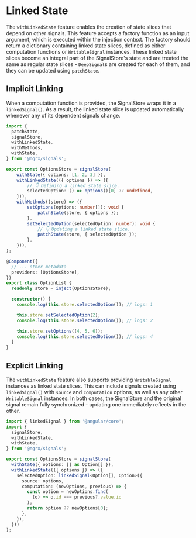 # Linked State

The `withLinkedState` feature enables the creation of state slices that depend on other signals.
This feature accepts a factory function as an input argument, which is executed within the injection context.
The factory should return a dictionary containing linked state slices, defined as either computation functions or `WritableSignal` instances.
These linked state slices become an integral part of the SignalStore's state and are treated the same as regular state slices - `DeepSignal`s are created for each of them, and they can be updated using `patchState`.

## Implicit Linking

When a computation function is provided, the SignalStore wraps it in a `linkedSignal()`.
As a result, the linked state slice is updated automatically whenever any of its dependent signals change.

<ngrx-code-tabs>
<ngrx-code-example header="options-store.ts">

```ts
import {
  patchState,
  signalStore,
  withLinkedState,
  withMethods,
  withState,
} from '@ngrx/signals';

export const OptionsStore = signalStore(
    withState({ options: [1, 2, 3] }),
    withLinkedState(({ options }) => ({
        // 👇 Defining a linked state slice.
        selectedOption: () => options()[0] ?? undefined,
    })),
    withMethods((store) => ({
        setOptions(options: number[]): void {
            patchState(store, { options });
        },
        setSelectedOption(selectedOption: number): void {
            // 👇 Updating a linked state slice.
            patchState(store, { selectedOption });
        },
    })),
);
```

</ngrx-code-example>

<ngrx-code-example header="option-list.ts">

```ts
@Component({
  // ... other metadata
  providers: [OptionsStore],
})
export class OptionList {
  readonly store = inject(OptionsStore);

  constructor() {
    console.log(this.store.selectedOption()); // logs: 1

    this.store.setSelectedOption(2);
    console.log(this.store.selectedOption()); // logs: 2

    this.store.setOptions([4, 5, 6]);
    console.log(this.store.selectedOption()); // logs: 4
  }
}
```

</ngrx-code-example>
</ngrx-code-tabs>

## Explicit Linking

The `withLinkedState` feature also supports providing `WritableSignal` instances as linked state slices.
This can include signals created using `linkedSignal()` with `source` and `computation` options, as well as any other `WritableSignal` instances.
In both cases, the SignalStore and the original signal remain fully synchronized - updating one immediately reflects in the other.

<ngrx-code-example header="options-store.ts">

```ts
import { linkedSignal } from '@angular/core';
import {
  signalStore,
  withLinkedState,
  withState,
} from '@ngrx/signals';

export const OptionsStore = signalStore(
  withState({ options: [] as Option[] }),
  withLinkedState(({ options }) => ({
    selectedOption: linkedSignal<Option[], Option>({
      source: options,
      computation: (newOptions, previous) => {
        const option = newOptions.find(
          (o) => o.id === previous?.value.id
        );
        return option ?? newOptions[0];
      },
    }),
  }))
);
```

</ngrx-code-example>
